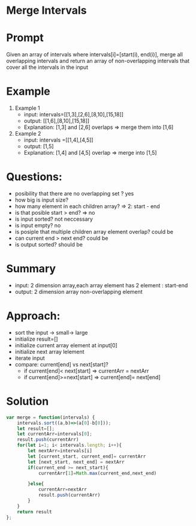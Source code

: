 # Merge Intervals
# Prompt
Given an array of intervals where intervals[i]=[start(i), end(i)], merge all overlapping intervals and return an array of non-overlapping intervals that cover all the intervals in the input

# Example
1. Example 1
   - input: intervals=[[1,3],[2,6],[8,10],[15,18]]
   - output: [[1,6],[8,10],[15,18]]
   - Explanation: [1,3] and [2,6] overlaps => merge them into [1,6]
2. Example 2
   - input: intervals =[[1,4],[4,5]]
   - output: [1,5]
   - Explanation: [1,4] and [4,5] overlap => merge into [1,5]

# Questions:
- posibility that there are no overlapping set ? yes
- how big is input size?
- how many element in each children array? => 2: start - end
- is that posible start > end? => no
- is input sorted? not neccessary
- is input empty? no
- is posiple that multiple children array element overlap? could be
- can current end > next end? could be
- is output sorted? should be

# Summary
- input: 2 dimension array,each array element has 2 element : start-end
- output: 2 dimension array non-overlapping element

# Approach:
- sort the input -> small-> large
- initialize result=[]
- initialize current array element at input[0]
- initialize next array lelement
- iterate input
- compare: current[end] vs next[start]?
   + if current[end]< next[start] => currentArr = nextArr
   + if current[end]>=next[start] => current[end]= next[end]

# Solution
```js
var merge = function(intervals) {
    intervals.sort((a,b)=>(a[0]-b[0]));
    let result=[];
    let currentArr=intervals[0];
    result.push(currentArr)
    for(let i=1; i< intervals.length; i++){
        let nextArr=intervals[i]
        let [current_start, current_end]= currentArr
        let [next_start, next_end] = nextArr
        if(current_end >= next_start){
            currentArr[1]=Math.max(current_end,next_end)

        }else{
            currentArr=nextArr
            result.push(currentArr)
        }
    }
    return result
};
```
